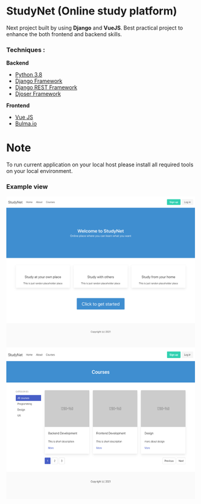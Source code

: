 # StudyNet (Online study platform)

Next project built by  using **Django** and **VueJS**. Best practical project to enhance the both frontend and backend skills.

### Techniques :
**Backend**
* [Python 3.8](https://www.python.org/)
* [Django Framework](https://www.djangoproject.com/)
* [Django REST Framework](https://www.django-rest-framework.org/)
* [Djoser Framework](https://djoser.readthedocs.io/en/latest/)

**Frontend**
* [Vue JS](https://vuejs.org/)
* [Bulma.io](https://bulma.io/)


# Note

To run current application on your local host please install all required tools on your local environment. 

### Example view

<img src="https://github.com/barkhayot/studynet/blob/main/screencapture-localhost-8080-2021-11-21-13_55_43.jpg" data-canonical-src="https://github.com/barkhayot/studynet/blob/main/screencapture-localhost-8080-2021-11-21-13_55_43.jpg" width="500" height="400" />

<img src="https://github.com/barkhayot/studynet/blob/main/screencapture-localhost-8080-courses-2021-11-20-20_26_02.jpg" data-canonical-src="https://github.com/barkhayot/studynet/blob/main/screencapture-localhost-8080-courses-2021-11-20-20_26_02.jpg" width="500" height="400" />



